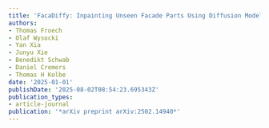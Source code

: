 ```yaml
---
title: 'FacaDiffy: Inpainting Unseen Facade Parts Using Diffusion Models'
authors:
- Thomas Froech
- Olaf Wysocki
- Yan Xia
- Junyu Xie
- Benedikt Schwab
- Daniel Cremers
- Thomas H Kolbe
date: '2025-01-01'
publishDate: '2025-08-02T08:54:23.695343Z'
publication_types:
- article-journal
publication: '*arXiv preprint arXiv:2502.14940*'
---
```


